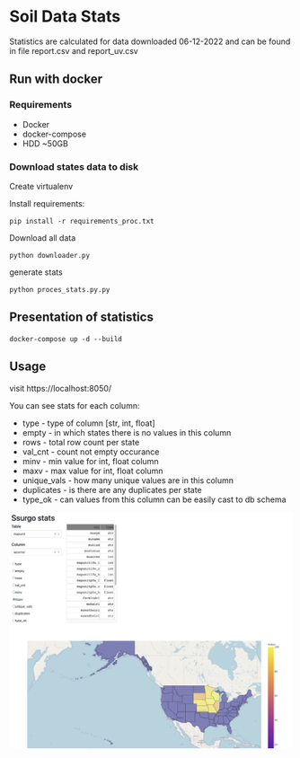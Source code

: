# Soil Data Stats

Statistics are calculated for data downloaded 06-12-2022 and can be found in file
report.csv and report\_uv.csv

## Run with docker
### Requirements
- Docker
- docker-compose
- HDD ~50GB    


### Download states data to disk
Create virtualenv

Install requirements:
```shell
pip install -r requirements_proc.txt
```  

Download all data
```shell
python downloader.py
```  

generate stats
```shell
python proces_stats.py.py
```  


## Presentation of statistics
```shell
docker-compose up -d --build 
```  

## Usage
visit https://localhost:8050/

You can see stats for each column:
- type - type of column [str, int, float]
- empty - in which states there is no values in this column
- rows - total row count per state
- val\_cnt - count not empty occurance
- minv - min value for int, float column
- maxv - max value for int, float column
- unique\_vals - how many unique values are in this column
- duplicates - is there are any duplicates per state
- type\_ok - can values from this column can be easily cast to db schema



![example stats](screenshot.png)
